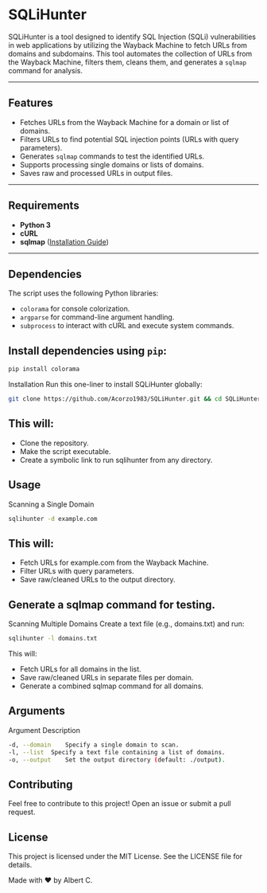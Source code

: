 # SQLiHunter

SQLiHunter is a tool designed to identify SQL Injection (SQLi) vulnerabilities in web applications by utilizing the Wayback Machine to fetch URLs from domains and subdomains. This tool automates the collection of URLs from the Wayback Machine, filters them, cleans them, and generates a `sqlmap` command for analysis.

---

## Features  
- Fetches URLs from the Wayback Machine for a domain or list of domains.  
- Filters URLs to find potential SQL injection points (URLs with query parameters).  
- Generates `sqlmap` commands to test the identified URLs.  
- Supports processing single domains or lists of domains.  
- Saves raw and processed URLs in output files.  

---

## Requirements  
- **Python 3**  
- **cURL**  
- **sqlmap** ([Installation Guide](#installing-sqlmap))  

---

## Dependencies  
The script uses the following Python libraries:  
- `colorama` for console colorization.  
- `argparse` for command-line argument handling.  
- `subprocess` to interact with cURL and execute system commands.  

## Install dependencies using `pip`:  
```bash
pip install colorama
```

Installation
Run this one-liner to install SQLiHunter globally:
```bash
git clone https://github.com/Acorzo1983/SQLiHunter.git && cd SQLiHunter && chmod +x sqlihunter.py && sudo ln -s $(pwd)/sqlihunter.py /usr/local/bin/sqlihunter
```

## This will:

- Clone the repository.
- Make the script executable.
- Create a symbolic link to run sqlihunter from any directory.

## Usage
Scanning a Single Domain

```bash
sqlihunter -d example.com
```
## This will:

- Fetch URLs for example.com from the Wayback Machine.
- Filter URLs with query parameters.
- Save raw/cleaned URLs to the output directory.

## Generate a sqlmap command for testing.

Scanning Multiple Domains
Create a text file (e.g., domains.txt) and run:

```bash
sqlihunter -l domains.txt
```
This will:

- Fetch URLs for all domains in the list.
- Save raw/cleaned URLs in separate files per domain.
- Generate a combined sqlmap command for all domains.

## Arguments

Argument	Description
```bash
-d, --domain	Specify a single domain to scan.
-l, --list	Specify a text file containing a list of domains.
-o, --output	Set the output directory (default: ./output).
```

## Contributing
Feel free to contribute to this project! Open an issue or submit a pull request.

## License
This project is licensed under the MIT License. See the LICENSE file for details.

Made with ❤️ by Albert C.
